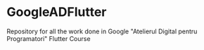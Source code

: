 # GoogleADFlutter
Repository for all the work done in Google "Atelierul Digital pentru Programatori" Flutter Course 
